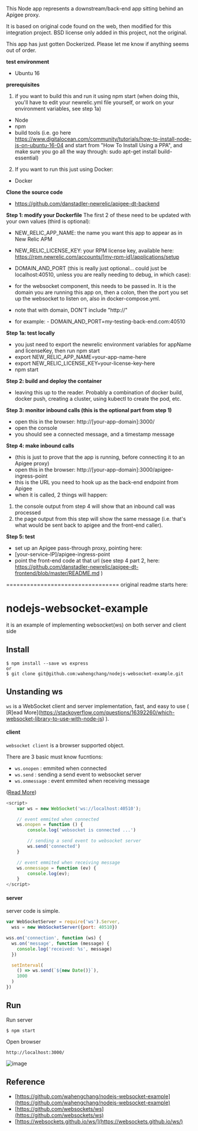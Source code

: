 This Node app represents a downstream/back-end app sitting behind an Apigee proxy.

It is based on original code found on the web, then modified for this integration project. BSD license only added in this project, not the original.

This app has just gotten Dockerized. Please let me know if anything seems out of order.


**test environment**
- Ubuntu 16


**prerequisites**

1) if you want to build this and run it using npm start (when doing this, you'll have to edit your newrelic.yml file yourself, or work on your environment variables, see step 1a)
- Node
- npm
- build tools (i.e. go here https://www.digitalocean.com/community/tutorials/how-to-install-node-js-on-ubuntu-16-04 and start from "How To Install Using a PPA", and make sure you go all the way through: sudo apt-get install build-essential)

2) If you want to run this just using Docker:
- Docker


**Clone the source code**
- https://github.com/danstadler-newrelic/apigee-dt-backend


**Step 1: modify your Dockerfile**
The first 2 of these need to be updated with your own values (third is optional):

- NEW_RELIC_APP_NAME: the name you want this app to appear as in New Relic APM

- NEW_RELIC_LICENSE_KEY: your RPM license key, available here: https://rpm.newrelic.com/accounts/[my-rpm-id]/applications/setup

- DOMAIN_AND_PORT
(this is really just optional... could just be localhost:40510, unless you are really needing to debug, in which case):
- for the websocket component, this needs to be passed in. It is the domain you are running this app on, then a colon, then the port you set up the websocket to listen on, also in docker-compose.yml.
- note that with domain, DON'T include "http://"
- for example: 
      - DOMAIN_AND_PORT=my-testing-back-end.com:40510

**Step 1a: test locally**
- you just need to export the newrelic environment variables for appName and licenseKey, then run npm start
- export NEW_RELIC_APP_NAME=your-app-name-here
- export NEW_RELIC_LICENSE_KEY=your-license-key-here
- npm start


**Step 2: build and deploy the container**
- leaving this up to the reader. Probably a combination of docker build, docker push, creating a cluster, using kubectl to create the pod, etc.

**Step 3: monitor inbound calls (this is the optional part from step 1)**
- open this in the browser: http://[your-app-domain]:3000/
- open the console
- you should see a connected message, and a timestamp message


**Step 4: make inbound calls**
- (this is just to prove that the app is running, before connecting it to an Apigee proxy)
- open this in the browser: http://[your-app-domain]:3000/apigee-ingress-point
- this is the URL you need to hook up as the back-end endpoint from Apigee
- when it is called, 2 things will happen:
1) the console output from step 4 will show that an inbound call was processed
2) the page output from this step will show the same message (i.e. that's what would be sent back to apigee and the front-end caller).


**Step 5: test**
- set up an Apigee pass-through proxy, pointing here:
- [your-service-IP]/apigee-ingress-point
- point the front-end code at that url (see step 4 part 2, here: https://github.com/danstadler-newrelic/apigee-dt-frontend/blob/master/README.md )






=================================
original readme starts here:

# nodejs-websocket-example
it is an example of implementing websocket(ws) on both server and client side

## Install
```
$ npm install --save ws express
or 
$ git clone git@github.com:wahengchang/nodejs-websocket-example.git
```

## Unstanding ws
 `ws` is a WebSocket client and server implementation, fast, and easy to use ( [R]ead More](https://stackoverflow.com/questions/16392260/which-websocket-library-to-use-with-node-js) ).

#### client
`websocket client` is a browser supported object.

There are 3 basic must know fucntions:
 - `ws.onopen` : emmited when connected
 - `ws.send` : sending a send event to websocket server
 - `ws.onmessage` : event emmited when receiving message 

([Read More](https://developer.mozilla.org/en-US/docs/Web/API/WebSockets_API/Writing_WebSocket_client_applications))

```js
<script>
    var ws = new WebSocket('ws://localhost:40510');

    // event emmited when connected
    ws.onopen = function () {
        console.log('websocket is connected ...')

        // sending a send event to websocket server
        ws.send('connected')
    }

    // event emmited when receiving message 
    ws.onmessage = function (ev) {
        console.log(ev);
    }
</script>
```



#### server
server code is simple.

```js
var WebSocketServer = require('ws').Server,
  wss = new WebSocketServer({port: 40510})

wss.on('connection', function (ws) {
  ws.on('message', function (message) {
    console.log('received: %s', message)
  })

  setInterval(
    () => ws.send(`${new Date()}`),
    1000
  )
})

```

## Run

Run server
```
$ npm start
``` 

Open browser
```
http://localhost:3000/
```

![image](https://user-images.githubusercontent.com/5538753/32210952-8d294d32-bdcd-11e7-9d14-b924fe52aacb.png)


## Reference
 - [https://github.com/wahengchang/nodejs-websocket-example](https://github.com/wahengchang/nodejs-websocket-example)
 - [https://github.com/websockets/ws](https://github.com/websockets/ws)
 - [https://websockets.github.io/ws/](https://websockets.github.io/ws/)

